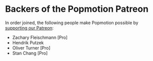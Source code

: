 # Backers of the Popmotion Patreon

In order joined, the following people make Popmotion possible by [supporting our Patreon](https://patreon.com/popmotion):

- Zachary Fleischmann [Pro]
- Hendrik Putzek
- Oliver Turner [Pro]
- Stan Chang [Pro]